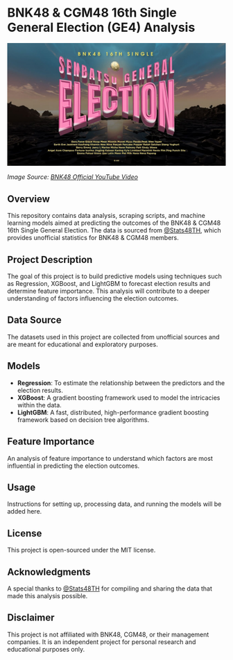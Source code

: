 # BNK48 & CGM48 16th Single General Election (GE4) Analysis

![GE4 General Election Banner](GE4banner.jpeg)

*Image Source: [BNK48 Official YouTube Video](https://www.youtube.com/watch?v=4EGrHyXIvf0)*

## Overview
This repository contains data analysis, scraping scripts, and machine learning models aimed at predicting the outcomes of the BNK48 & CGM48 16th Single General Election. The data is sourced from [@Stats48TH](https://twitter.com/Stats48TH), which provides unofficial statistics for BNK48 & CGM48 members.

## Project Description
The goal of this project is to build predictive models using techniques such as Regression, XGBoost, and LightGBM to forecast election results and determine feature importance. This analysis will contribute to a deeper understanding of factors influencing the election outcomes.

## Data Source
The datasets used in this project are collected from unofficial sources and are meant for educational and exploratory purposes.

## Models
- **Regression**: To estimate the relationship between the predictors and the election results.
- **XGBoost**: A gradient boosting framework used to model the intricacies within the data.
- **LightGBM**: A fast, distributed, high-performance gradient boosting framework based on decision tree algorithms.

## Feature Importance
An analysis of feature importance to understand which factors are most influential in predicting the election outcomes.

## Usage
Instructions for setting up, processing data, and running the models will be added here.

## License
This project is open-sourced under the MIT license.

## Acknowledgments
A special thanks to [@Stats48TH](https://twitter.com/Stats48TH) for compiling and sharing the data that made this analysis possible.

## Disclaimer
This project is not affiliated with BNK48, CGM48, or their management companies. It is an independent project for personal research and educational purposes only.

